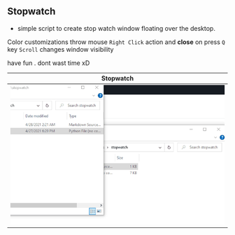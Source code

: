 ## Stopwatch
* simple script to create stop watch window floating over the desktop.

 Color customizations throw mouse `Right Click` action and **close** on press `Q` key
`Scroll` changes window visibility

have fun . dont wast time xD

| Stopwatch
| :---:|
| ![preview gif](stopwatchpreview.gif)
